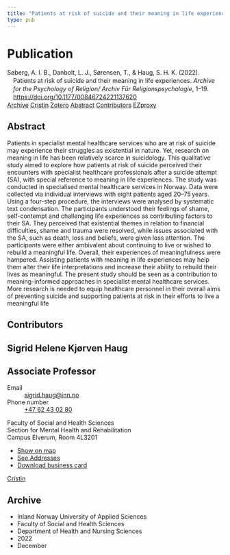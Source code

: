 ```yaml
---
title: "Patients at risk of suicide and their meaning in life experiences"
type: pub
---
```

<h1>Publication</h1>
<article id="csl-bib-container-2Z783QMS" class="csl-bib-container">
  <div class="csl-bib-body" style="line-height: 1.35; padding-left: 1em; text-indent:-1em;">
  <div class="csl-entry">S&#xF8;berg, A. I. B., Danbolt, L. J., S&#xF8;rensen, T., &amp; Haug, S. H. K. (2022). Patients at risk of suicide and their meaning in life experiences. <i>Archive for the Psychology of Religion/ Archiv F&#xFC;r Religionspsychologie</i>, 1&#x2013;19. <a href="https://doi.org/10.1177/00846724221137620">https://doi.org/10.1177/00846724221137620</a></div>
</div>
  <div class="csl-bib-buttons">
    <a href="#taxonomy-article-2Z783QMS" class="csl-bib-button">Archive</a>
    <a href="https://app.cristin.no/results/show.jsf?id=2091062" alt="Cristin URL" class="csl-bib-button">Cristin</a>
    <a href="http://zotero.org/groups/5022929/items/2Z783QMS" alt="Zotero URL" class="csl-bib-button">Zotero</a>
    <a href="#abstract-article-2Z783QMS" class="csl-bib-button">Abstract</a>
    <a href="#contributors-article-2Z783QMS" class="csl-bib-button">Contributors</a>
    <a href="http://ezproxy.inn.no/login?url=https://doi.org/10.1177/00846724221137620" class="csl-bib-button">EZproxy</a>
  </div>
  <div id="csl-bib-meta-container-2Z783QMS"></div>
</article>
<div id="csl-bib-meta-2Z783QMS" class="csl-bib-meta">
  <article id="abstract-article-2Z783QMS" class="abstract-article">
    <h1>Abstract</h1>
    Patients in specialist mental healthcare services who are at risk of suicide may experience their struggles as existential in nature. Yet, research on meaning in life has been relatively scarce in suicidology. This qualitative study aimed to explore how patients at risk of suicide perceived their encounters with specialist healthcare professionals after a suicide attempt (SA), with special reference to meaning in life experiences. The study was conducted in specialised mental healthcare services in Norway. Data were collected via individual interviews with eight patients aged 20–75 years. Using a four-step procedure, the interviews were analysed by systematic text condensation. The participants understood their feelings of shame, self-contempt and challenging life experiences as contributing factors to their SA. They perceived that existential themes in relation to financial difficulties, shame and trauma were resolved, while issues associated with the SA, such as death, loss and beliefs, were given less attention. The participants were either ambivalent about continuing to live or wished to rebuild a meaningful life. Overall, their experiences of meaningfulness were hampered. Assisting patients with meaning in life experiences may help them alter their life interpretations and increase their ability to rebuild their lives as meaningful. The present study should be seen as a contribution to meaning-informed approaches in specialist mental healthcare services. More research is needed to equip healthcare personnel in their overall aims of preventing suicide and supporting patients at risk in their efforts to live a meaningful life
  </article>
  <article id="contributors-article-2Z783QMS" class="contributors-article">
    <h1>Contributors</h1>
    <div class="personas">
<div class="vrtx-hinn-person-card">
<div class="photo">
<i class="lar la-user-circle missing-person"></i>
</div>
<div class="info">
<hgroup><h1>Sigrid Helene Kjørven Haug</h1>
<h2>Associate Professor</h2>
</hgroup><dl>
<dt>Email</dt>
<dd>
<a href="mailto:sigrid.haug@inn.no">sigrid.haug@inn.no</a>
</dd>
<dt>Phone number</dt>
<dd><a href="tel:+4762430280">
+47 62 43 02 80
</a></dd>
</dl>
<p>
Faculty of Social and Health Sciences<br>
Section for Mental Health and Rehabilitation<br>
Campus Elverum,
Room 4L3201
</p>
<ul class="vrtx-hinn-links">
<li><a href="https://www.google.com/maps?q=60.88177,11.53669">Show on map</a></li>
<li><a href="https://www.inn.no/english/find-an-employee/sigrid-haug.html#vrtx-hinn-addresses">See Addresses</a></li>
<li><a href="https://www.inn.no/english/find-an-employee/sigrid-haug.html?vrtx=vcf">Download business card</a></li>
</ul>
</div>
</div>
<a href="https://app.cristin.no/persons/show.jsf?id=414155" alt="Cristin URL" class="personas-cristin">Cristin</a>
</div>
  </article>
  <article id="taxonomy-article-2Z783QMS" class="taxonomy-article">
    <h1>Archive</h1>
    <ul>
      <li>Inland Norway University of Applied Sciences</li>
      <li>Faculty of Social and Health Sciences</li>
      <li>Department of Health and Nursing Sciences</li>
      <li>2022</li>
      <li>December</li>
    </ul>
  </article>
</div>
